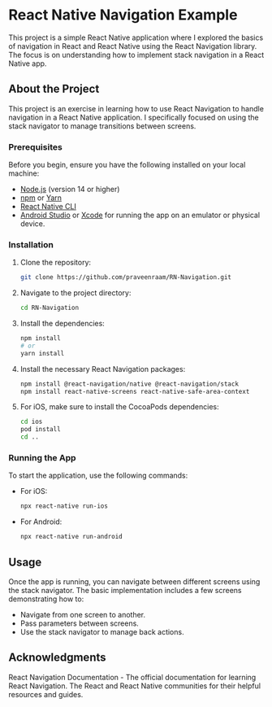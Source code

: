 # React Native Navigation Example

This project is a simple React Native application where I explored the basics of navigation in React and React Native using the React Navigation library. The focus is on understanding how to implement stack navigation in a React Native app.

## About the Project

This project is an exercise in learning how to use React Navigation to handle navigation in a React Native application. I specifically focused on using the stack navigator to manage transitions between screens.

### Prerequisites

Before you begin, ensure you have the following installed on your local machine:

- [Node.js](https://nodejs.org/) (version 14 or higher)
- [npm](https://www.npmjs.com/) or [Yarn](https://yarnpkg.com/)
- [React Native CLI](https://reactnative.dev/docs/environment-setup)
- [Android Studio](https://developer.android.com/studio) or [Xcode](https://developer.apple.com/xcode/) for running the app on an emulator or physical device.

### Installation

1. Clone the repository:

    ```bash
    git clone https://github.com/praveenraam/RN-Navigation.git
    ```

2. Navigate to the project directory:

    ```bash
    cd RN-Navigation
    ```

3. Install the dependencies:

    ```bash
    npm install
    # or
    yarn install
    ```

4. Install the necessary React Navigation packages:

    ```bash
    npm install @react-navigation/native @react-navigation/stack
    npm install react-native-screens react-native-safe-area-context
    ```

5. For iOS, make sure to install the CocoaPods dependencies:

    ```bash
    cd ios
    pod install
    cd ..
    ```

### Running the App

To start the application, use the following commands:

- For iOS:

    ```bash
    npx react-native run-ios
    ```

- For Android:

    ```bash
    npx react-native run-android
    ```

## Usage

Once the app is running, you can navigate between different screens using the stack navigator. The basic implementation includes a few screens demonstrating how to:

- Navigate from one screen to another.
- Pass parameters between screens.
- Use the stack navigator to manage back actions.

## Acknowledgments
React Navigation Documentation - The official documentation for learning React Navigation.
The React and React Native communities for their helpful resources and guides.
